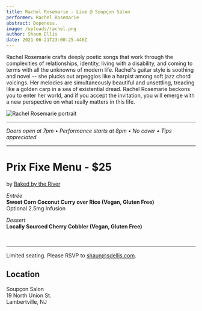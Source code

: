 ```yaml
---
title: Rachel Rosemarie - Live @ Soupçon Salon
performer: Rachel Rosemarie
abstract: Dopeness.
image: /uploads/rachel.png
author: Shaun Ellis
date: 2021-06-21T23:00:25.446Z
---
```

Rachel Rosemarie crafts deeply poetic songs that work through the complexities of relationships, identity, living with a disability, and coming to terms with all the unknowns of modern life. Rachel's guitar style is soothing and novel -- she plucks out arpeggios like a harpist among soft jazz chord voicings. Her melodies are simultaneously beautiful and unsettling, treading like a golden carp in a sea of  existential dread. Rachel Rosemarie beckons you to enter her world, and if you accept the invitation, you will emerge with a new perspective on what really matters in this life. 

![Rachel Rosemarie portrait](/uploads/rachel_rosemarie.jpg "Rachel Rosemarie")

- - -

*Doors open at 7pm • Performance starts at 8pm • No cover • Tips appreciated*

- - -

# Prix Fixe Menu - $25

by [Baked by the River](https://bakedbytheriver.com/)<br/>

*Entrée*<br/>
**Sweet Corn Coconut Curry over Rice (Vegan, Gluten Free)** <br/>
Optional 2.5mg Infusion

*Dessert* <br/>
**Locally Sourced Cherry Cobbler (Vegan, Gluten Free)** 

<br/>

- - -

Limited seating. Please RSVP to shaun@sdellis.com.

## Location

Soupçon Salon<br/>
19 North Union St.<br/>
Lambertville, NJ